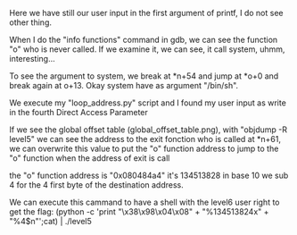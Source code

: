 Here we have still our user input in the first argument of printf, I do not see other thing.

When I do the "info functions" command in gdb, we can see the function "o" who is never called.
If we examine it, we can see, it call system, uhmm, interesting...

To see the argument to system, we break at *n+54 and jump at *o+0 and break again at o+13.
Okay system have as argument "/bin/sh".

We execute my "loop_address.py" script and I found my user input as write in the fourth Direct Access Parameter

If we see the global offset table (global_offset_table.png), with "objdump -R level5" we can see the address to the exit fonction who is called at *n+61, we can overwrite this value to put the "o" function address to jump to the "o" function when the address of exit is call

the "o" function address is "0x080484a4" it's 134513828 in base 10 we sub 4 for the 4 first byte of the destination address.

We can execute this cammand to have a shell with the level6 user right to get the flag:
(python -c 'print "\x38\x98\x04\x08" + "%134513824x" + "%4$n"';cat) | ./level5
